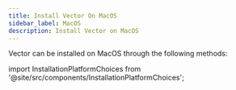 ```yaml
---
title: Install Vector On MacOS
sidebar_label: MacOS
description: Install Vector on MacOS
---
```


Vector can be installed on MacOS through the following methods:

import InstallationPlatformChoices from '@site/src/components/InstallationPlatformChoices';

<InstallationPlatformChoices docker={true} os="MacOS" packageManager="Homebrew" />



